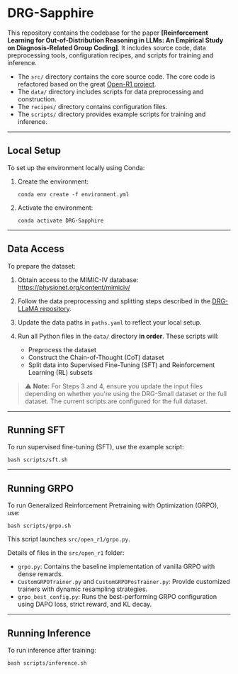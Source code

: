 # DRG-Sapphire

This repository contains the codebase for the paper **[Reinforcement Learning for Out-of-Distribution Reasoning in LLMs: An Empirical Study on Diagnosis-Related Group Coding]**. It includes source code, data preprocessing tools, configuration recipes, and scripts for training and inference.

- The `src/` directory contains the core source code. The core code is refactored based on the great [Open-R1 project](https://github.com/huggingface/open-r1).
- The `data/` directory includes scripts for data preprocessing and construction.
- The `recipes/` directory contains configuration files.
- The `scripts/` directory provides example scripts for training and inference.

---

## Local Setup

To set up the environment locally using Conda:

1. Create the environment:
   ```
   conda env create -f environment.yml
   ```

2. Activate the environment:
   ```
   conda activate DRG-Sapphire
   ```

---

## Data Access

To prepare the dataset:

1. Obtain access to the MIMIC-IV database:  
   https://physionet.org/content/mimiciv/

2. Follow the data preprocessing and splitting steps described in the [DRG-LLaMA repository](https://github.com/hanyin88/DRG-LLaMA/).

3. Update the data paths in `paths.yaml` to reflect your local setup.

4. Run all Python files in the `data/` directory **in order**. These scripts will:
   - Preprocess the dataset
   - Construct the Chain-of-Thought (CoT) dataset
   - Split data into Supervised Fine-Tuning (SFT) and Reinforcement Learning (RL) subsets

> ⚠️ **Note:** For Steps 3 and 4, ensure you update the input files depending on whether you're using the DRG-Small dataset or the full dataset. The current scripts are configured for the full dataset.

---

## Running SFT

To run supervised fine-tuning (SFT), use the example script:

```
bash scripts/sft.sh
```

---

## Running GRPO

To run Generalized Reinforcement Pretraining with Optimization (GRPO), use:

```
bash scripts/grpo.sh
```

This script launches `src/open_r1/grpo.py`.

Details of files in the `src/open_r1` folder:
- `grpo.py`: Contains the baseline implementation of vanilla GRPO with dense rewards.
- `CustomGRPOTrainer.py` and `CustomGRPOPosTrainer.py`: Provide customized trainers with dynamic resampling strategies.
- `grpo_best_config.py`: Runs the best-performing GRPO configuration using DAPO loss, strict reward, and KL decay.

---

## Running Inference

To run inference after training:

```
bash scripts/inference.sh
```

